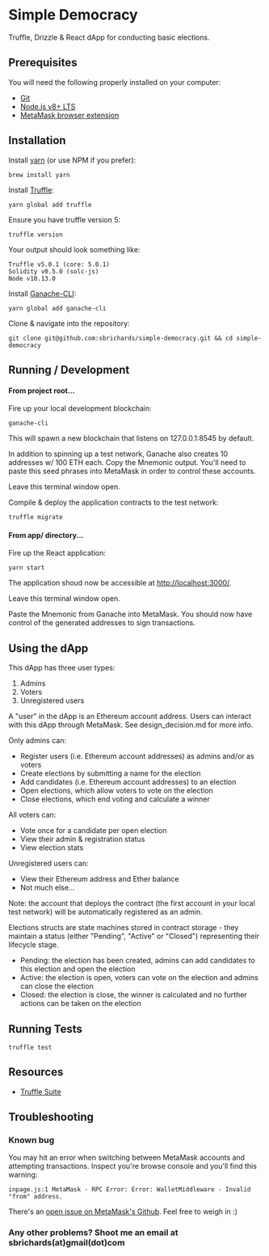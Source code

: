 # Simple Democracy

Truffle, Drizzle & React dApp for conducting basic elections.

## Prerequisites

You will need the following properly installed on your computer:

- [Git](https://git-scm.com/)
- [Node.js v8+ LTS](https://nodejs.org/en/)
- [MetaMask browser extension](https://metamask.io/)

## Installation

Install [yarn](https://yarnpkg.com/lang/en/docs/install) (or use NPM if you prefer):

```
brew install yarn
```

Install [Truffle](https://truffleframework.com/truffle):

```
yarn global add truffle
```

Ensure you have truffle version 5:

```
truffle version
```

Your output should look something like:

```
Truffle v5.0.1 (core: 5.0.1)
Solidity v0.5.0 (solc-js)
Node v10.13.0
```

Install [Ganache-CLI](https://github.com/trufflesuite/ganache-cli):

```
yarn global add ganache-cli
```

Clone & navigate into the repository:

```
git clone git@github.com:sbrichards/simple-democracy.git && cd simple-democracy
```

## Running / Development

#### From project root...

Fire up your local development blockchain:

```
ganache-cli
```

This will spawn a new blockchain that listens on 127.0.0.1:8545 by default.

In addition to spinning up a test network, Ganache also creates 10 addresses w/ 100 ETH each. Copy the Mnemonic output. You'll need to paste this seed phrases into MetaMask in order to control these accounts.

Leave this terminal window open.

Compile & deploy the application contracts to the test network:

```
truffle migrate
```

#### From app/ directory...

Fire up the React application:

```
yarn start
```

The application shoud now be accessible at [http://localhost:3000/](http://localhost:3000/).

Leave this terminal window open.

Paste the Mnemonic from Ganache into MetaMask. You should now have control of the generated addresses to sign transactions.

## Using the dApp

This dApp has three user types:

1. Admins
2. Voters
3. Unregistered users

A "user" in the dApp is an Ethereum account address. Users can interact with this dApp through MetaMask. See design_decision.md for more info.

Only admins can:

- Register users (i.e. Ethereum account addresses) as admins and/or as voters
- Create elections by submitting a name for the election
- Add candidates (i.e. Ethereum account addresses) to an election
- Open elections, which allow voters to vote on the election
- Close elections, which end voting and calculate a winner

All voters can:

- Vote once for a candidate per open election
- View their admin & registration status
- View election stats

Unregistered users can:

- View their Ethereum address and Ether balance
- Not much else...

Note: the account that deploys the contract (the first account in your local test network) will be automatically registered as an admin.

Elections structs are state machines stored in contract storage - they maintain a status (either "Pending", "Active" or "Closed") representing their lifecycle stage.

- Pending: the election has been created, admins can add candidates to this election and open the election
- Active: the election is open, voters can vote on the election and admins can close the election
- Closed: the election is close, the winner is calculated and no further actions can be taken on the election

## Running Tests

```
truffle test
```

## Resources

- [Truffle Suite](https://www.truffleframework.com/)

## Troubleshooting

### Known bug

You may hit an error when switching between MetaMask accounts and attempting transactions. Inspect you're browse console and you'll find this warning:

```
inpage.js:1 MetaMask - RPC Error: Error: WalletMiddleware - Invalid "from" address.
```

There's an [open issue on MetaMask's Github](https://github.com/MetaMask/metamask-extension/issues/5587). Feel free to weigh in :)

### Any other problems? Shoot me an email at sbrichards(at)gmail(dot)com
